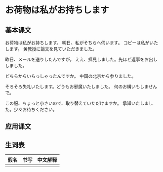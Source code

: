 # お荷物は私がお持ちします

## 基本课文

お荷物は私がお持ちします。
明日、私がそちらへ伺います。
コピーは私がいたします。
黄教授に論文を見ていただきました。

昨日、メールを送りしたんですが。
ええ、拝見しました。先ほど返事をお出ししました。

どちらからいらっしゃったんですか。
中国の北京から参りました。

そろそろ失礼いたします。どうもお邪魔いたしました。
何のお構いもしませんで。

この服、ちょっと小さいので、取り替えていただけますか。
承知いたしました。少々お待ちください。

## 应用课文

## 生词表

| 假名 | 书写 | 中文解释 |
| ---- | ---- | -------- |
|      |      |          |
